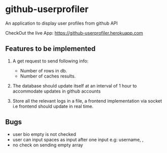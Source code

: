 # github-userprofiler
An application to display user profiles from github API

CheckOut the live App: https://github-userprofiler.herokuapp.com

## Features to be implemented
1. A get request to send following info:
   * Number of rows in db.
   * Number of caches results.

2. The database should update itself at an interval of 1 hour to accommodate updates in github accounts

3. Store all the relevant logs in a file, a frontend implementation via socket i.e frontend should update in real time.

## Bugs
* user bio empty is not checked
* user can input spaces as input after one input e.g: username, ,
* no check on sending empty array
